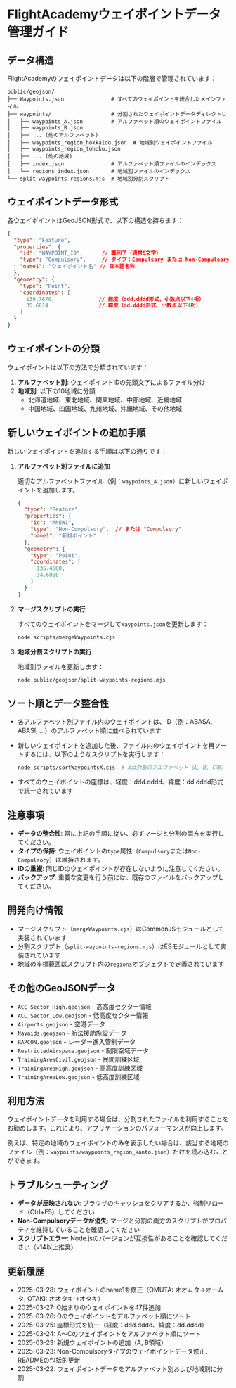 # FlightAcademyウェイポイントデータ管理ガイド

## データ構造

FlightAcademyのウェイポイントデータは以下の階層で管理されています：

```
public/geojson/
├── Waypoints.json               # すべてのウェイポイントを統合したメインファイル
├── waypoints/                   # 分割されたウェイポイントデータディレクトリ
│   ├── waypoints_A.json         # アルファベット順のウェイポイントファイル
│   ├── waypoints_B.json
│   ├── ... (他のアルファベット)
│   ├── waypoints_region_hokkaido.json  # 地域別ウェイポイントファイル
│   ├── waypoints_region_tohoku.json
│   ├── ... (他の地域)
│   ├── index.json               # アルファベット順ファイルのインデックス
│   └── regions_index.json       # 地域別ファイルのインデックス
└── split-waypoints-regions.mjs  # 地域別分割スクリプト
```

## ウェイポイントデータ形式

各ウェイポイントはGeoJSON形式で、以下の構造を持ちます：

```json
{
  "type": "Feature",
  "properties": {
    "id": "WAYPOINT_ID",      // 識別子（通常5文字）
    "type": "Compulsory",     // タイプ：Compulsory または Non-Compulsory
    "name1": "ウェイポイント名" // 日本語名称
  },
  "geometry": {
    "type": "Point",
    "coordinates": [
      139.7670,              // 経度（ddd.dddd形式、小数点以下4桁）
      35.6814                // 緯度（dd.dddd形式、小数点以下4桁）
    ]
  }
}
```

## ウェイポイントの分類

ウェイポイントは以下の方法で分類されています：

1. **アルファベット別**: ウェイポイントIDの先頭文字によるファイル分け
2. **地域別**: 以下の10地域に分類
   - 北海道地域、東北地域、関東地域、中部地域、近畿地域
   - 中国地域、四国地域、九州地域、沖縄地域、その他地域

## 新しいウェイポイントの追加手順

新しいウェイポイントを追加する手順は以下の通りです：

1. **アルファベット別ファイルに追加**

   適切なアルファベットファイル（例：`waypoints_A.json`）に新しいウェイポイントを追加します。

   ```json
   {
     "type": "Feature",
     "properties": {
       "id": "ANEW1",
       "type": "Non-Compulsory",  // または "Compulsory"
       "name1": "新規ポイント"
     },
     "geometry": {
       "type": "Point",
       "coordinates": [
         135.4500,
         34.6800
       ]
     }
   }
   ```

2. **マージスクリプトの実行**

   すべてのウェイポイントをマージして`Waypoints.json`を更新します：

   ```bash
   node scripts/mergeWaypoints.cjs
   ```

3. **地域分割スクリプトの実行**

   地域別ファイルを更新します：

   ```bash
   node public/geojson/split-waypoints-regions.mjs
   ```

## ソート順とデータ整合性

* 各アルファベット別ファイル内のウェイポイントは、ID（例：ABASA, ABASI, ...）のアルファベット順に並べられています
* 新しいウェイポイントを追加した後、ファイル内のウェイポイントを再ソートするには、以下のようなスクリプトを実行します：

  ```bash
  node scripts/sortWaypointsX.cjs  # Xは対象のアルファベット（A, B, C等）
  ```

* すべてのウェイポイントの座標は、経度：ddd.dddd、緯度：dd.dddd形式で統一されています

## 注意事項

- **データの整合性**: 常に上記の手順に従い、必ずマージと分割の両方を実行してください。
- **タイプの保持**: ウェイポイントの`type`属性（`Compulsory`または`Non-Compulsory`）は維持されます。
- **IDの重複**: 同じIDのウェイポイントが存在しないように注意してください。
- **バックアップ**: 重要な変更を行う前には、既存のファイルをバックアップしてください。

## 開発向け情報

- マージスクリプト（`mergeWaypoints.cjs`）はCommonJSモジュールとして実装されています
- 分割スクリプト（`split-waypoints-regions.mjs`）はESモジュールとして実装されています
- 地域の座標範囲はスクリプト内の`regions`オブジェクトで定義されています

## その他のGeoJSONデータ

- `ACC_Sector_High.geojson` - 高高度セクター情報
- `ACC_Sector_Low.geojson` - 低高度セクター情報
- `Airports.geojson` - 空港データ
- `Navaids.geojson` - 航法援助施設データ
- `RAPCON.geojson` - レーダー進入管制データ
- `RestrictedAirspace.geojson` - 制限空域データ
- `TrainingAreaCivil.geojson` - 民間訓練区域
- `TrainingAreaHigh.geojson` - 高高度訓練区域
- `TrainingAreaLow.geojson` - 低高度訓練区域

## 利用方法

ウェイポイントデータを利用する場合は、分割されたファイルを利用することをお勧めします。これにより、アプリケーションのパフォーマンスが向上します。

例えば、特定の地域のウェイポイントのみを表示したい場合は、該当する地域のファイル（例：`waypoints/waypoints_region_kanto.json`）だけを読み込むことができます。

## トラブルシューティング

- **データが反映されない**: ブラウザのキャッシュをクリアするか、強制リロード（Ctrl+F5）してください
- **Non-Compulsoryデータが消失**: マージと分割の両方のスクリプトがプロパティを維持していることを確認してください
- **スクリプトエラー**: Node.jsのバージョンが互換性があることを確認してください（v14以上推奨）

## 更新履歴

- 2025-03-28: ウェイポイントのname1を修正（OMUTA: オオムタ→オームタ, OTAKI: オオタキ→オタキ）
- 2025-03-27: O始まりのウェイポイントを47件追加
- 2025-03-26: Oのウェイポイントをアルファベット順にソート
- 2025-03-25: 座標形式を統一（経度：ddd.dddd、緯度：dd.dddd）
- 2025-03-24: A〜Cのウェイポイントをアルファベット順にソート
- 2025-03-23: 新規ウェイポイントの追加（A, B領域）
- 2025-03-23: Non-Compulsoryタイプのウェイポイントデータ修正、READMEの包括的更新
- 2025-03-22: ウェイポイントデータをアルファベット別および地域別に分割 